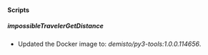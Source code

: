 
#### Scripts

##### impossibleTravelerGetDistance


- Updated the Docker image to: *demisto/py3-tools:1.0.0.114656*.
